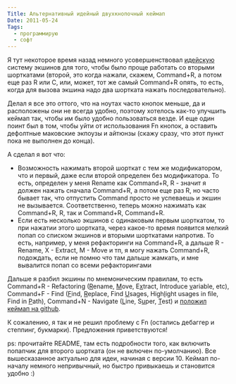 ```yaml
---
Title: Альтернативный идейный двухкнопочный кеймап
Date: 2011-05-24
Tags:
  - программирую
  - софт
---
```


Я тут некоторое время назад немного усовершенствовал [идейскую][1] систему экшинов для того, чтобы было проще работать со вторыми шорткатами (второй, это когда нажали, скажем, Command+R, а потом еще раз R или C, или, может, тот же самый Command+R опять, то есть, когда для вызова экшина надо два шортката нажать последовательно).

Делал я все это оттого, что на ноутах часто кнопок меньше, да и расположены они не всегда удобно, поэтому хотелось как-то улучшить кеймап так, чтобы им было удобно пользоваться везде. И еще один поинт был в том, чтобы уйти от использования Fn кнопок, а оставить дефолтные маковские экпоузы и айтюнзы (скажу сразу, что этот пункт пока не выполнен до конца).

А сделал я вот что:
* Возможность нажимать второй шорткат с тем же модификатором, что и первый, даже если второй определен без модификатора. То есть, определен у меня Rename как Command+R, R - значит я должен нажать сначала Command+R, а потом еще раз R, но часто бывает так, что отпустить Command просто не успеваешь и экшин не вызывается. Соответственно, теперь можно нажимать как Command+R, R, так и Command+R, Command+R.
* Если есть несколько экшинов с одинаковым первым шорткатом, то при нажатии этого шортката, через какое-то время появится мелкий попап со списком экшинов и вторыми шорткатами напротив. То есть, например, у меня рефакторинги на Command+R, а дальше R - Rename, X - Extract, M - Move и тп, я могу нажать Command+R, подождать, если не помню что там дальше жамкать, и мне вывалится попап со всеми рефакторингами

Дальше я разбил экшины по мнемоническим правилам, то есть Command+R - Refactoring (<u>R</u>ename, <u>M</u>ove, E<u>x</u>tract, Introduce <u>v</u>ariable, etc), Command+F - Find (<u>F</u>ind, <u>R</u>eplace, Find <u>U</u>sages, High<u>l</u>ight usages in file, Find in <u>P</u>ath), Command+N - Navigate (<u>L</u>ine,  S<u>u</u>per, <u>T</u>est) и [положил кеймап на github][2].

К сожалению, я так и не решил проблему с Fn (остались дебаггер и степпинг, букмарки). Предложения приветствуются!

ps: прочитайте README, там есть подробности того, как включить попапчик для второго шортката (он не включен по-умолчанию). Все вышесказанное актуально для идеи, начиная с версии 10. Кеймап по-началу немного непривычный, но быстро привыкаешь и становится удобно :)

[1]: http://www.jetbrains.com/idea
[2]: https://github.com/alexeypegov/idea-macbook-keymap